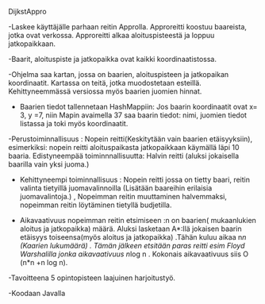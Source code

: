 DijkstAppro

-Laskee käyttäjälle parhaan reitin Approlla. Approreitti koostuu baareista, jotka ovat verkossa. Approreitti alkaa  aloituspisteestä ja loppuu jatkopaikkaan. 

-Baarit, aloituspiste ja jatkopaikka ovat kaikki koordinaatistossa.

-Ohjelma saa kartan, jossa on baarien, aloituspisteen ja jatkopaikan koordinaatit. Kartassa on teitä, jotka muodostetaan esteillä. Kehittyneemmässä versiossa myös baarien juomien hinnat.

- Baarien tiedot tallennetaan HashMappiin: Jos baarin koordinaatit ovat x= 3, y =7, niin Mapin avaimella 37 saa baarin tiedot: nimi, juomien tiedot listassa ja toki myös koordinaatit.


-Perustoiminnallisuus : Nopein reitti(Keskitytään vain baarien etäisyyksiin), esimerkiksi: nopein reitti aloituspaikasta jatkopaikkaan käymällä läpi 10 baaria. Edistyneempää toiminnnallisuutta: Halvin reitti (aluksi jokaisella baarilla vain yksi juoma.)

- Kehittyneempi toiminnallisuus : Nopein reitti jossa on tietty baari, reitin valinta tietyillä juomavalinnoilla (Lisätään baareihin erilaisia juomavalintoja.) , Nopeimman reitin muuttaminen halvemmaksi, nopeimman reitin löytäminen tietyllä budjetilla. 

- Aikavaativuus nopeimman reitin etsimiseen :n on baarien( mukaanlukien aloitus ja jatkopaikka) määrä. Aluksi lasketaan A*:llä jokaisen baarin etäisyys toiseensa(myös aloitus ja jatkopaikka) .Tähän kuluu aikaa n*n (Kaarien lukumäärä) . Tämän jälkeen etsitään paras reitti esim Floyd Warshalilla jonka aikavaativuus n*log n . Kokonais aikavaativuus siis  O (n*n +n log n).

-Tavoitteena 5 opintopisteen laajuinen harjoitustyö. 





-Koodaan Javalla
